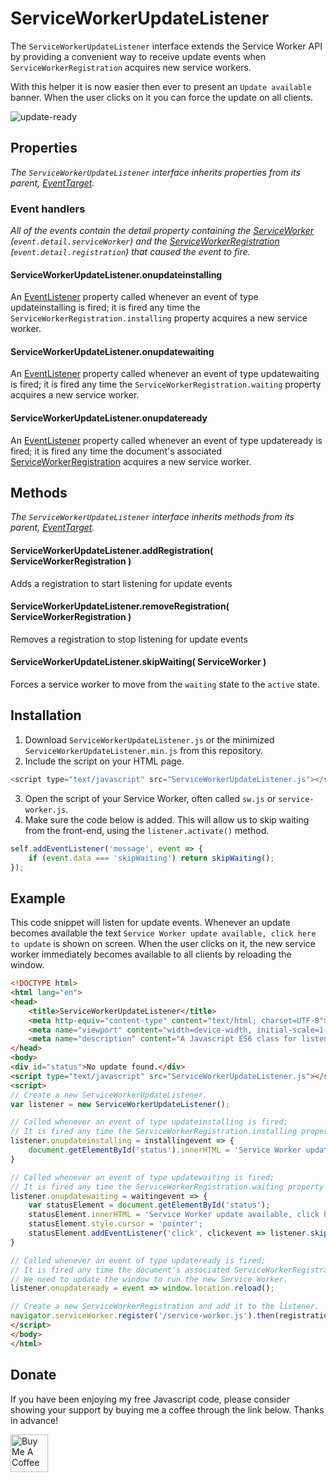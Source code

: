 # ServiceWorkerUpdateListener
The `ServiceWorkerUpdateListener` interface extends the Service Worker API by providing a convenient way to receive update events when `ServiceWorkerRegistration` acquires new service workers.

With this helper it is now easier then ever to present an `Update available` banner. When the user clicks on it you can force the update on all clients.

![update-ready](https://user-images.githubusercontent.com/50018888/130429206-265106cd-167e-4bc7-b65f-7922172f3146.png)

## Properties
_The `ServiceWorkerUpdateListener` interface inherits properties from its parent, [EventTarget](https://developer.mozilla.org/en-US/docs/Web/API/EventTarget)._

### Event handlers
_All of the events contain the detail property containing the [ServiceWorker](https://developer.mozilla.org/en-US/docs/Web/API/ServiceWorker#event_handlers) (`event.detail.serviceWorker`) and the [ServiceWorkerRegistration](https://developer.mozilla.org/en-US/docs/Web/API/ServiceWorkerRegistration) (`event.detail.registration`) that caused the event to fire._

#### ServiceWorkerUpdateListener.onupdateinstalling
An [EventListener](https://developer.mozilla.org/en-US/docs/Web/API/EventListener) property called whenever an event of type updateinstalling is fired; it is fired any time the `ServiceWorkerRegistration.installing` property acquires a new service worker.

#### ServiceWorkerUpdateListener.onupdatewaiting
An [EventListener](https://developer.mozilla.org/en-US/docs/Web/API/EventListener) property called whenever an event of type updatewaiting is fired; it is fired any time the `ServiceWorkerRegistration.waiting` property acquires a new service worker.

#### ServiceWorkerUpdateListener.onupdateready
An [EventListener](https://developer.mozilla.org/en-US/docs/Web/API/EventListener) property called whenever an event of type updateready is fired; it is fired any time the document's associated [ServiceWorkerRegistration](https://developer.mozilla.org/en-US/docs/Web/API/ServiceWorkerRegistration) acquires a new service worker.

## Methods
_The `ServiceWorkerUpdateListener` interface inherits methods from its parent, [EventTarget](https://developer.mozilla.org/en-US/docs/Web/API/EventTarget)._

#### ServiceWorkerUpdateListener.addRegistration( ServiceWorkerRegistration )
Adds a registration to start listening for update events

#### ServiceWorkerUpdateListener.removeRegistration( ServiceWorkerRegistration )
Removes a registration to stop listening for update events

#### ServiceWorkerUpdateListener.skipWaiting( ServiceWorker )
Forces a service worker to move from the `waiting` state to the `active` state. 

## Installation

1. Download `ServiceWorkerUpdateListener.js` or the minimized `ServiceWorkerUpdateListener.min.js` from this repository.
2. Include the script on your HTML page.

```javascript
<script type="text/javascript" src="ServiceWorkerUpdateListener.js"></script>
```
3. Open the script of your Service Worker, often called `sw.js` or `service-worker.js`.
4. Make sure the code below is added. This will allow us to skip waiting from the front-end, using the `listener.activate()` method.

```javascript
self.addEventListener('message', event => {
    if (event.data === 'skipWaiting') return skipWaiting();
});
```

## Example
This code snippet will listen for update events. Whenever an update becomes available the text `Service Worker update available, click here to update` is shown on screen. When the user clicks on it, the new service worker immediately becomes available to all clients by reloading the window.

```html
<!DOCTYPE html>
<html lang="en">
<head>
    <title>ServiceWorkerUpdateListener</title>
    <meta http-equiv="content-type" content="text/html; charset=UTF-8">
    <meta name="viewport" content="width=device-width, initial-scale=1.0, maximum-scale=1.0, user-scalable=0, viewport-fit=cover">
	<meta name="description" content="A Javascript ES6 class for listening for Service Worker update events.">
</head>
<body>
<div id="status">No update found.</div>
<script type="text/javascript" src="ServiceWorkerUpdateListener.js"></script>
<script>
// Create a new ServiceWorkerUpdateListener.
var listener = new ServiceWorkerUpdateListener();

// Called whenever an event of type updateinstalling is fired; 
// It is fired any time the ServiceWorkerRegistration.installing property acquires a new installing worker.
listener.onupdateinstalling = installingevent => {
    document.getElementById('status').innerHTML = 'Service Worker update found and installing ...';
}

// Called whenever an event of type updatewaiting is fired; 
// It is fired any time the ServiceWorkerRegistration.waiting property acquires a new waiting worker.
listener.onupdatewaiting = waitingevent => {
    var statusElement = document.getElementById('status');
    statusElement.innerHTML = 'Service Worker update available, click here to update.';
    statusElement.style.cursor = 'pointer';
    statusElement.addEventListener('click', clickevent => listener.skipWaiting(waitingevent.detail.serviceWorker));
}

// Called whenever an event of type updateready is fired; 
// It is fired any time the document's associated ServiceWorkerRegistration acquires a new active worker;
// We need to update the window to run the new Service Worker.
listener.onupdateready = event => window.location.reload();

// Create a new ServiceWorkerRegistration and add it to the listener.
navigator.serviceWorker.register('/service-worker.js').then(registration => listener.addRegistration(registration));
</script>
</body>
</html>
```

## Donate

If you have been enjoying my free Javascript code, please consider showing your support by buying me a coffee through the link below. Thanks in advance!

<a href="https://www.buymeacoffee.com/markvanwijnen" target="_blank"><img src="https://cdn.buymeacoffee.com/buttons/v2/arial-yellow.png" height="60px" alt="Buy Me A Coffee"></a>
